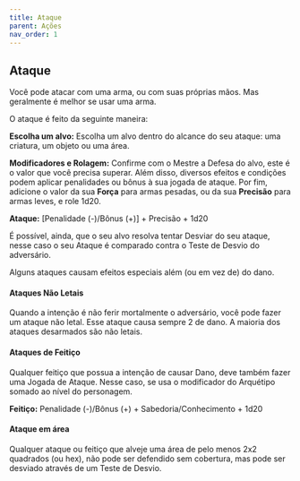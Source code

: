 ```yaml
---
title: Ataque
parent: Ações
nav_order: 1
---
```

## Ataque
Você pode atacar com uma arma, ou com suas próprias mãos. Mas geralmente é melhor se usar uma arma. 

O ataque é feito da seguinte maneira: 

**Escolha um alvo:** Escolha um alvo dentro do alcance do seu ataque: uma criatura, um objeto ou uma área. 

**Modificadores e Rolagem:** Confirme com o Mestre a Defesa do alvo, este é o valor que você precisa superar. Além disso, diversos efeitos e condições podem aplicar penalidades ou bônus à sua jogada de ataque. Por fim, adicione o valor da sua **Força** para armas pesadas, ou da sua **Precisão** para armas leves, e role 1d20. 

**Ataque:** [Penalidade (-)/Bônus (+)] + Precisão + 1d20

É possível, ainda, que o seu alvo resolva tentar Desviar do seu ataque, nesse caso o seu Ataque é comparado contra o Teste de Desvio do adversário.

Alguns ataques causam efeitos especiais além (ou em vez de) do dano.

#### Ataques Não Letais
Quando a intenção é não ferir mortalmente o adversário, você pode fazer um ataque não letal. Esse ataque causa sempre 2 de dano. 
A maioria dos ataques desarmados são não letais. 

#### Ataques de Feitiço
Qualquer feitiço que possua a intenção de causar Dano, deve também fazer uma Jogada de Ataque. Nesse caso, se usa o modificador do Arquétipo somado ao nível do personagem.

**Feitiço:** Penalidade (-)/Bônus (+) + Sabedoria/Conhecimento + 1d20

#### Ataque em área
Qualquer ataque ou feitiço que alveje uma área de pelo menos 2x2 quadrados (ou hex), não pode ser defendido sem cobertura, mas pode ser desviado através de um Teste de Desvio. 

